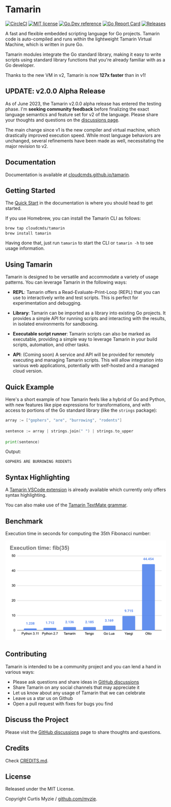 # Tamarin

[![CircleCI](https://dl.circleci.com/status-badge/img/gh/cloudcmds/tamarin/tree/main.svg?style=svg)](https://dl.circleci.com/status-badge/redirect/gh/cloudcmds/tamarin/tree/main)
[![MIT license](https://img.shields.io/badge/license-MIT-brightgreen.svg)](https://opensource.org/licenses/MIT)
[![Go.Dev reference](https://img.shields.io/badge/go.dev-reference-blue?logo=go&logoColor=white)](https://pkg.go.dev/github.com/cloudcmds/tamarin)
[![Go Report Card](https://goreportcard.com/badge/github.com/cloudcmds/tamarin?style=flat-square)](https://goreportcard.com/report/github.com/cloudcmds/tamarin)
[![Releases](https://img.shields.io/github/release/cloudcmds/tamarin/all.svg?style=flat-square)](https://github.com/cloudcmds/tamarin/releases)

A fast and flexible embedded scripting language for Go projects. Tamarin code is
auto-compiled and runs within the lightweight Tamarin Virtual Machine, which is
written in pure Go.

Tamarin modules integrate the Go standard library, making it easy to write
scripts using standard library functions that you're already familiar with as
a Go developer.

Thanks to the new VM in v2, Tamarin is now **127x faster** than in v1!

## UPDATE: v2.0.0 Alpha Release

As of June 2023, the Tamarin v2.0.0 alpha release has entered the testing phase.
I'm **seeking community feedback** before finalizing the exact language semantics
and feature set for v2 of the language. Please share your thoughts and questions
on the [discussions page](https://github.com/cloudcmds/tamarin/discussions).

The main change since v1 is the new compiler and virtual machine, which drastically
improved execution speed. While most language behaviors are unchanged, several
refinements have been made as well, necessitating the major revision to v2.

## Documentation

Documentation is available at [cloudcmds.github.io/tamarin](https://cloudcmds.github.io/tamarin/).

## Getting Started

The [Quick Start](https://cloudcmds.github.io/tamarin/quick-start/) in the
documentation is where you should head to get started.

If you use Homebrew, you can install the Tamarin CLI as follows:

```
brew tap cloudcmds/tamarin
brew install tamarin
```

Having done that, just run `tamarin` to start the CLI or `tamarin -h` to see
usage information.

## Using Tamarin

Tamarin is designed to be versatile and accommodate a variety of usage patterns. You can leverage Tamarin in the following ways:

- **REPL**: Tamarin offers a Read-Evaluate-Print-Loop (REPL) that you can use to interactively write and test scripts. This is perfect for experimentation and debugging.

- **Library**: Tamarin can be imported as a library into existing Go projects. It provides a simple API for running scripts and interacting with the results, in isolated environments for sandboxing.

- **Executable script runner**: Tamarin scripts can also be marked as executable, providing a simple way to leverage Tamarin in your build scripts, automation, and other tasks.

- **API**: (Coming soon) A service and API will be provided for remotely executing and managing Tamarin scripts. This will allow integration into various web applications, potentially with self-hosted and a managed cloud version.

## Quick Example

Here's a short example of how Tamarin feels like a hybrid of Go and Python, with
new features like pipe expressions for transformations, and with access to portions
of the Go standard library (like the `strings` package):

```go
array := ["gophers", "are", "burrowing", "rodents"]

sentence := array | strings.join(" ") | strings.to_upper

print(sentence)
```

Output:

```
GOPHERS ARE BURROWING RODENTS
```

## Syntax Highlighting

A [Tamarin VSCode extension](https://marketplace.visualstudio.com/items?itemName=CurtisMyzie.tamarin-language)
is already available which currently only offers syntax highlighting.

You can also make use of the [Tamarin TextMate grammar](./vscode/syntaxes/tamarin.grammar.json).

## Benchmark

Execution time in seconds for computing the 35th Fibonacci number:

![](bench/fib35.png?raw=true)

## Contributing

Tamarin is intended to be a community project and you can lend a hand in various ways:

- Please ask questions and share ideas in [GitHub discussions](https://github.com/cloudcmds/tamarin/discussions)
- Share Tamarin on any social channels that may appreciate it
- Let us know about any usage of Tamarin that we can celebrate
- Leave us a star us on Github
- Open a pull request with fixes for bugs you find

## Discuss the Project

Please visit the [GitHub discussions](https://github.com/cloudcmds/tamarin/discussions)
page to share thoughts and questions.

## Credits

Check [CREDITS.md](./CREDITS.md).

## License

Released under the MIT License.

Copyright Curtis Myzie / [github.com/myzie](https://github.com/myzie).
